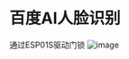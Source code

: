 # 百度AI人脸识别
通过ESP01S驱动门锁
![image](https://github.com/BiliKyaru/Baidu-AI-Cloud-Face-Recognition/assets/72716204/c09badc5-624b-4ee6-81cc-899fbfbbbbff)

